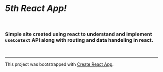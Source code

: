 # *5th React App!*

</br>

### Simple site created using react to understand and implement `useContext` API along with routing and data handeling in react.

</br>

---

This project was bootstrapped with [Create React App](https://github.com/facebook/create-react-app).
